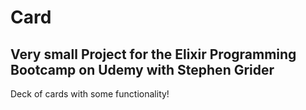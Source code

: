 # Card

## Very small Project for the Elixir Programming Bootcamp on Udemy with Stephen Grider

Deck of cards with some functionality!
